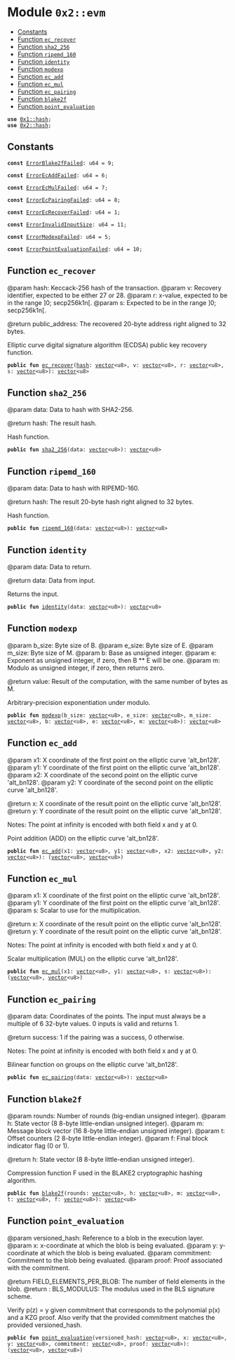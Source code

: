 
<a name="0x2_evm"></a>

# Module `0x2::evm`



-  [Constants](#@Constants_0)
-  [Function `ec_recover`](#0x2_evm_ec_recover)
-  [Function `sha2_256`](#0x2_evm_sha2_256)
-  [Function `ripemd_160`](#0x2_evm_ripemd_160)
-  [Function `identity`](#0x2_evm_identity)
-  [Function `modexp`](#0x2_evm_modexp)
-  [Function `ec_add`](#0x2_evm_ec_add)
-  [Function `ec_mul`](#0x2_evm_ec_mul)
-  [Function `ec_pairing`](#0x2_evm_ec_pairing)
-  [Function `blake2f`](#0x2_evm_blake2f)
-  [Function `point_evaluation`](#0x2_evm_point_evaluation)


<pre><code><b>use</b> <a href="">0x1::hash</a>;
<b>use</b> <a href="hash.md#0x2_hash">0x2::hash</a>;
</code></pre>



<a name="@Constants_0"></a>

## Constants


<a name="0x2_evm_ErrorBlake2fFailed"></a>



<pre><code><b>const</b> <a href="evm.md#0x2_evm_ErrorBlake2fFailed">ErrorBlake2fFailed</a>: u64 = 9;
</code></pre>



<a name="0x2_evm_ErrorEcAddFailed"></a>



<pre><code><b>const</b> <a href="evm.md#0x2_evm_ErrorEcAddFailed">ErrorEcAddFailed</a>: u64 = 6;
</code></pre>



<a name="0x2_evm_ErrorEcMulFailed"></a>



<pre><code><b>const</b> <a href="evm.md#0x2_evm_ErrorEcMulFailed">ErrorEcMulFailed</a>: u64 = 7;
</code></pre>



<a name="0x2_evm_ErrorEcPairingFailed"></a>



<pre><code><b>const</b> <a href="evm.md#0x2_evm_ErrorEcPairingFailed">ErrorEcPairingFailed</a>: u64 = 8;
</code></pre>



<a name="0x2_evm_ErrorEcRecoverFailed"></a>



<pre><code><b>const</b> <a href="evm.md#0x2_evm_ErrorEcRecoverFailed">ErrorEcRecoverFailed</a>: u64 = 1;
</code></pre>



<a name="0x2_evm_ErrorInvalidInputSize"></a>



<pre><code><b>const</b> <a href="evm.md#0x2_evm_ErrorInvalidInputSize">ErrorInvalidInputSize</a>: u64 = 11;
</code></pre>



<a name="0x2_evm_ErrorModexpFailed"></a>



<pre><code><b>const</b> <a href="evm.md#0x2_evm_ErrorModexpFailed">ErrorModexpFailed</a>: u64 = 5;
</code></pre>



<a name="0x2_evm_ErrorPointEvaluationFailed"></a>



<pre><code><b>const</b> <a href="evm.md#0x2_evm_ErrorPointEvaluationFailed">ErrorPointEvaluationFailed</a>: u64 = 10;
</code></pre>



<a name="0x2_evm_ec_recover"></a>

## Function `ec_recover`

@param hash: Keccack-256 hash of the transaction.
@param v: Recovery identifier, expected to be either 27 or 28.
@param r: x-value, expected to be in the range ]0; secp256k1n[.
@param s: Expected to be in the range ]0; secp256k1n[.

@return public_address: The recovered 20-byte address right aligned to 32 bytes.

Elliptic curve digital signature algorithm (ECDSA) public key recovery function.


<pre><code><b>public</b> <b>fun</b> <a href="evm.md#0x2_evm_ec_recover">ec_recover</a>(<a href="">hash</a>: <a href="">vector</a>&lt;u8&gt;, v: <a href="">vector</a>&lt;u8&gt;, r: <a href="">vector</a>&lt;u8&gt;, s: <a href="">vector</a>&lt;u8&gt;): <a href="">vector</a>&lt;u8&gt;
</code></pre>



<a name="0x2_evm_sha2_256"></a>

## Function `sha2_256`

@param data: Data to hash with SHA2-256.

@return hash: The result hash.

Hash function.


<pre><code><b>public</b> <b>fun</b> <a href="evm.md#0x2_evm_sha2_256">sha2_256</a>(data: <a href="">vector</a>&lt;u8&gt;): <a href="">vector</a>&lt;u8&gt;
</code></pre>



<a name="0x2_evm_ripemd_160"></a>

## Function `ripemd_160`

@param data: Data to hash with RIPEMD-160.

@return hash: The result 20-byte hash right aligned to 32 bytes.

Hash function.


<pre><code><b>public</b> <b>fun</b> <a href="evm.md#0x2_evm_ripemd_160">ripemd_160</a>(data: <a href="">vector</a>&lt;u8&gt;): <a href="">vector</a>&lt;u8&gt;
</code></pre>



<a name="0x2_evm_identity"></a>

## Function `identity`

@param data: Data to return.

@return data: Data from input.

Returns the input.


<pre><code><b>public</b> <b>fun</b> <a href="evm.md#0x2_evm_identity">identity</a>(data: <a href="">vector</a>&lt;u8&gt;): <a href="">vector</a>&lt;u8&gt;
</code></pre>



<a name="0x2_evm_modexp"></a>

## Function `modexp`

@param b_size: Byte size of B.
@param e_size: Byte size of E.
@param m_size: Byte size of M.
@param b: Base as unsigned integer.
@param e: Exponent as unsigned integer, if zero, then B ** E will be one.
@param m: Modulo as unsigned integer, if zero, then returns zero.

@return value: Result of the computation, with the same number of bytes as M.

Arbitrary-precision exponentiation under modulo.


<pre><code><b>public</b> <b>fun</b> <a href="evm.md#0x2_evm_modexp">modexp</a>(b_size: <a href="">vector</a>&lt;u8&gt;, e_size: <a href="">vector</a>&lt;u8&gt;, m_size: <a href="">vector</a>&lt;u8&gt;, b: <a href="">vector</a>&lt;u8&gt;, e: <a href="">vector</a>&lt;u8&gt;, m: <a href="">vector</a>&lt;u8&gt;): <a href="">vector</a>&lt;u8&gt;
</code></pre>



<a name="0x2_evm_ec_add"></a>

## Function `ec_add`

@param x1: X coordinate of the first point on the elliptic curve 'alt_bn128'.
@param y1: Y coordinate of the first point on the elliptic curve 'alt_bn128'.
@param x2: X coordinate of the second point on the elliptic curve 'alt_bn128'.
@param y2: Y coordinate of the second point on the elliptic curve 'alt_bn128'.

@return x: X coordinate of the result point on the elliptic curve 'alt_bn128'.
@return y: Y coordinate of the result point on the elliptic curve 'alt_bn128'.

Notes: The point at infinity is encoded with both field x and y at 0.

Point addition (ADD) on the elliptic curve 'alt_bn128'.


<pre><code><b>public</b> <b>fun</b> <a href="evm.md#0x2_evm_ec_add">ec_add</a>(x1: <a href="">vector</a>&lt;u8&gt;, y1: <a href="">vector</a>&lt;u8&gt;, x2: <a href="">vector</a>&lt;u8&gt;, y2: <a href="">vector</a>&lt;u8&gt;): (<a href="">vector</a>&lt;u8&gt;, <a href="">vector</a>&lt;u8&gt;)
</code></pre>



<a name="0x2_evm_ec_mul"></a>

## Function `ec_mul`

@param x1: X coordinate of the first point on the elliptic curve 'alt_bn128'.
@param y1: Y coordinate of the first point on the elliptic curve 'alt_bn128'.
@param s: Scalar to use for the multiplication.

@return x: X coordinate of the result point on the elliptic curve 'alt_bn128'.
@return y: Y coordinate of the result point on the elliptic curve 'alt_bn128'.

Notes: The point at infinity is encoded with both field x and y at 0.

Scalar multiplication (MUL) on the elliptic curve 'alt_bn128'.


<pre><code><b>public</b> <b>fun</b> <a href="evm.md#0x2_evm_ec_mul">ec_mul</a>(x1: <a href="">vector</a>&lt;u8&gt;, y1: <a href="">vector</a>&lt;u8&gt;, s: <a href="">vector</a>&lt;u8&gt;): (<a href="">vector</a>&lt;u8&gt;, <a href="">vector</a>&lt;u8&gt;)
</code></pre>



<a name="0x2_evm_ec_pairing"></a>

## Function `ec_pairing`

@param data: Coordinates of the points.
The input must always be a multiple of 6 32-byte values. 0 inputs is valid and returns 1.

@return success: 1 if the pairing was a success, 0 otherwise.

Notes: The point at infinity is encoded with both field x and y at 0.

Bilinear function on groups on the elliptic curve 'alt_bn128'.


<pre><code><b>public</b> <b>fun</b> <a href="evm.md#0x2_evm_ec_pairing">ec_pairing</a>(data: <a href="">vector</a>&lt;u8&gt;): <a href="">vector</a>&lt;u8&gt;
</code></pre>



<a name="0x2_evm_blake2f"></a>

## Function `blake2f`

@param rounds: Number of rounds (big-endian unsigned integer).
@param h: State vector (8 8-byte little-endian unsigned integer).
@param m: Message block vector (16 8-byte little-endian unsigned integer).
@param t: Offset counters (2 8-byte little-endian integer).
@param f: Final block indicator flag (0 or 1).

@return h: State vector (8 8-byte little-endian unsigned integer).

Compression function F used in the BLAKE2 cryptographic hashing algorithm.


<pre><code><b>public</b> <b>fun</b> <a href="evm.md#0x2_evm_blake2f">blake2f</a>(rounds: <a href="">vector</a>&lt;u8&gt;, h: <a href="">vector</a>&lt;u8&gt;, m: <a href="">vector</a>&lt;u8&gt;, t: <a href="">vector</a>&lt;u8&gt;, f: <a href="">vector</a>&lt;u8&gt;): <a href="">vector</a>&lt;u8&gt;
</code></pre>



<a name="0x2_evm_point_evaluation"></a>

## Function `point_evaluation`

@param versioned_hash: Reference to a blob in the execution layer.
@param x: x-coordinate at which the blob is being evaluated.
@param y: y-coordinate at which the blob is being evaluated.
@param commitment: Commitment to the blob being evaluated.
@param proof: Proof associated with the commitment.

@return FIELD_ELEMENTS_PER_BLOB: The number of field elements in the blob.
@return : BLS_MODULUS: The modulus used in the BLS signature scheme.

Verify p(z) = y given commitment that corresponds to the polynomial p(x) and a KZG proof. Also verify that the provided commitment matches the provided versioned_hash.


<pre><code><b>public</b> <b>fun</b> <a href="evm.md#0x2_evm_point_evaluation">point_evaluation</a>(versioned_hash: <a href="">vector</a>&lt;u8&gt;, x: <a href="">vector</a>&lt;u8&gt;, y: <a href="">vector</a>&lt;u8&gt;, commitment: <a href="">vector</a>&lt;u8&gt;, proof: <a href="">vector</a>&lt;u8&gt;): (<a href="">vector</a>&lt;u8&gt;, <a href="">vector</a>&lt;u8&gt;)
</code></pre>
